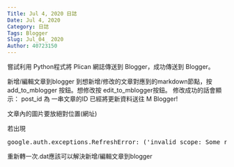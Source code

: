 ```yaml
---
Title: Jul 4, 2020 日誌
Date: Jul 4, 2020
Category: 日誌
Tags: Blogger
Slug: Jul_04_ 2020
Author: 40723150
---
```

嘗試利用 Python程式將 Plican 網誌傳送到 Blogger，成功傳送到 Blogger。
<!-- PELICAN_END_SUMMARY -->
新增/編輯文章到blogger
到想新增/修改的文章對應到的markdown節點，按 add_to_mblogger 按鈕。想修改按 edit_to_mblogger按鈕。
修改成功的話會顯示：
post_id 為 一串文章的ID
已經將更新資料送往 M Blogger!
    
文章內的圖片要放絕對位置(網址)

若出現
<pre class="brush: jscript">
google.auth.exceptions.RefreshError: ('invalid_scope: Some requested scopes were invalid. {invalid=[a, b, c, e, g, h, i, l, m, ., /, o, p, r, s, t, u, w, :]}', '{\n  "error": "invalid_scope",\n  "error_description": "Some requested scopes were invalid. {invalid\\u003d[a, b, c, e, g, h, i, l, m, ., /, o, p, r, s, t, u, w, :]}",\n  "error_uri": "http://code.google.com/apis/accounts/docs/OAuth2.html"\n}')
</pre>

重新轉一次.dat應該可以解決新增/編輯文章到blogger

